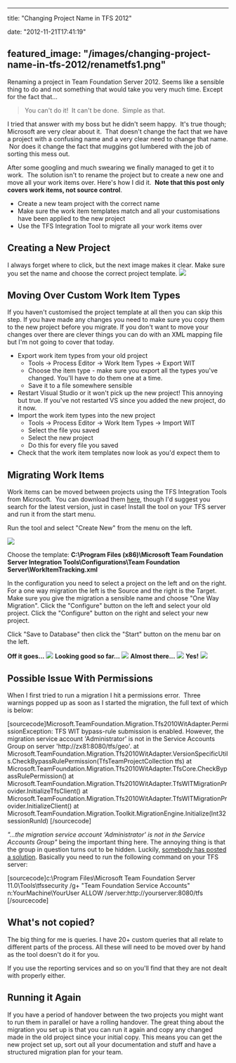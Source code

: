 
---
title: "Changing Project Name in TFS 2012"

date: "2012-11-21T17:41:19"

featured_image: "/images/changing-project-name-in-tfs-2012/renametfs1.png"
---


Renaming a project in Team Foundation Server 2012. Seems like a sensible thing to do and not something that would take you very much time. Except for the fact that...
<blockquote>You can't do it!  It can't be done.  Simple as that.</blockquote>
I tried that answer with my boss but he didn't seem happy.  It's true though; Microsoft are very clear about it.  That doesn't change the fact that we have a project with a confusing name and a very clear need to change that name.  Nor does it change the fact that muggins got lumbered with the job of sorting this mess out.

After some googling and much swearing we finally managed to get it to work.  The solution isn't to rename the project but to create a new one and move all your work items over. Here's how I did it.  **Note that this post only covers work items, not source control**.
<ul>
	<li>Create a new team project with the correct name</li>
	<li>Make sure the work item templates match and all your customisations have been applied to the new project</li>
	<li>Use the TFS Integration Tool to migrate all your work items over</li>
</ul>

## Creating a New Project
I always forget where to click, but the next image makes it clear. Make sure you set the name and choose the correct project template.
<a href="/images/changing-project-name-in-tfs-2012/renametfs1.png"><img src="/images/changing-project-name-in-tfs-2012/renametfs1.png"/></a>

## Moving Over Custom Work Item Types
If you haven't customised the project template at all then you can skip this step. If you have made any changes you need to make sure you copy them to the new project before you migrate. If you don't want to move your changes over there are clever things you can do with an XML mapping file but I'm not going to cover that today.
<ul>
	<li>Export work item types from your old project
<ul>
	<li>Tools → Process Editor → Work Item Types → Export WIT</li>
	<li>Choose the item type - make sure you export all the types you've changed. You'll have to do them one at a time.</li>
	<li>Save it to a file somewhere sensible</li>
</ul>
</li>
	<li>Restart Visual Studio or it won't pick up the new project! This annoying but true. If you've not restarted VS since you added the new project, do it now.</li>
	<li>Import the work item types into the new project
<ul>
	<li>Tools → Process Editor → Work Item Types → Import WIT</li>
	<li>Select the file you saved</li>
	<li>Select the new project</li>
	<li>Do this for every file you saved</li>
</ul>
</li>
	<li>Check that the work item templates now look as you'd expect them to</li>
</ul>

## Migrating Work Items
Work items can be moved between projects using the TFS Integration Tools from Microsoft.  You can download them <a href="http://visualstudiogallery.msdn.microsoft.com/eb77e739-c98c-4e36-9ead-fa115b27fefe">here</a>, though I'd suggest you search for the latest version, just in case! Install the tool on your TFS server and run it from the start menu.

Run the tool and select "Create New" from the menu on the left.

<a href="/images/changing-project-name-in-tfs-2012/renametfs3.png"><img src="/images/changing-project-name-in-tfs-2012/renametfs3.png"/></a>

Choose the template: **C:\Program Files (x86)\Microsoft Team Foundation Server Integration Tools\Configurations\Team Foundation Server\WorkItemTracking.xml**

In the configuration you need to select a project on the left and on the right. For a one way migration the left is the Source and the right is the Target. Make sure you give the migration a sensible name and choose "One Way Migration". Click the "Configure" button on the left and select your old project. Click the "Configure" button on the right and select your new project.

Click "Save to Database" then click the "Start" button on the menu bar on the left.

**Off it goes...**
<a href="/images/changing-project-name-in-tfs-2012/renametfs4.png"><img src="/images/changing-project-name-in-tfs-2012/renametfs4.png"/></a>
**Looking good so far...**
<a href="/images/changing-project-name-in-tfs-2012/renametfs5.png"><img src="/images/changing-project-name-in-tfs-2012/renametfs5.png"/></a>
**Almost there...**
<a href="/images/changing-project-name-in-tfs-2012/renametfs6.png"><img src="/images/changing-project-name-in-tfs-2012/renametfs6.png"/></a>
**Yes!**
<a href="/images/changing-project-name-in-tfs-2012/renametfs7.png"><img src="/images/changing-project-name-in-tfs-2012/renametfs7.png"/></a>

## Possible Issue With Permissions
When I first tried to run a migration I hit a permissions error.  Three warnings popped up as soon as I started the migration, the full text of which is below:

[sourcecode]Microsoft.TeamFoundation.Migration.Tfs2010WitAdapter.PermissionException: TFS WIT bypass-rule submission is enabled. However, the migration service account 'Administrator' is not in the Service Accounts Group on server 'http://zx81:8080/tfs/geo'.
   at Microsoft.TeamFoundation.Migration.Tfs2010WitAdapter.VersionSpecificUtils.CheckBypassRulePermission(TfsTeamProjectCollection tfs)
   at Microsoft.TeamFoundation.Migration.Tfs2010WitAdapter.TfsCore.CheckBypassRulePermission()
   at Microsoft.TeamFoundation.Migration.Tfs2010WitAdapter.TfsWITMigrationProvider.InitializeTfsClient()
   at Microsoft.TeamFoundation.Migration.Tfs2010WitAdapter.TfsWITMigrationProvider.InitializeClient()
   at Microsoft.TeamFoundation.Migration.Toolkit.MigrationEngine.Initialize(Int32 sessionRunId)
[/sourcecode]

*"...the migration service account 'Administrator' is not in the Service Accounts Group"* being the important thing here. The annoying thing is that the group in question turns out to be hidden. Luckily, <a href="http://blog.hinshelwood.com/tfs-integration-tools-issue-tfs-wit-bypass-rule-submission-is-enabled/">somebody has posted a solution</a>. Basically you need to run the following command on your TFS server:

[sourcecode]c:\Program Files\Microsoft Team Foundation Server 11.0\Tools\tfssecurity /g+ "Team Foundation Service Accounts" n:YourMachine\YourUser ALLOW /server:http://yourserver:8080/tfs
[/sourcecode]
## What's not copied?
The big thing for me is queries. I have 20+ custom queries that all relate to different parts of the process. All these will need to be moved over by hand as the tool doesn't do it for you.

If you use the reporting services and so on you'll find that they are not dealt with properly either.
## Running it Again
If you have a period of handover between the two projects you might want to run them in parallel or have a rolling handover. The great thing about the migration you set up is that you can run it again and copy any changed made in the old project since your initial copy. This means you can get the new project set up, sort out all your documentation and stuff and have a structured migration plan for your team.